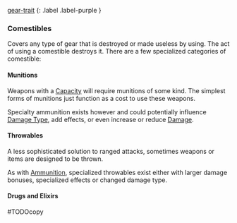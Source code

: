 
[gear-trait](Game/Core/Gear#Traits)
{: .label .label-purple }


### Comestibles
Covers any type of gear that is destroyed or made useless by using. The act of using a comestible destroys it. There are a few specialized categories of comestible:
#### Munitions
Weapons with a [Capacity](Weapon-Traits#Capacity(X,%20Type)) will require munitions of some kind. The simplest forms of munitions just function as a cost to use these weapons.

Specialty ammunition exists however and could potentially influence [Damage Type](Weapons#Damage%20Type), add effects, or even increase or reduce [Damage](Game/Core/Terminology#Damage).

#### Throwables
A less sophisticated solution to ranged attacks, sometimes weapons or items are designed to be thrown. 

As with [Ammunition](#Ammunition), specialized throwables exist either with larger damage bonuses, specialized effects or changed damage type.

#### Drugs and Elixirs
#TODOcopy 